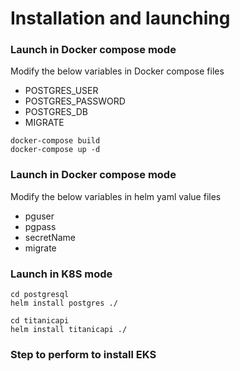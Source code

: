 # Installation and launching

### Launch in Docker compose mode

Modify the below variables in Docker compose files

* POSTGRES_USER
* POSTGRES_PASSWORD
* POSTGRES_DB
* MIGRATE


```
docker-compose build
docker-compose up -d
```

### Launch in Docker compose mode

Modify the below variables in helm yaml value files

* pguser
* pgpass
* secretName
* migrate


### Launch in K8S mode

```
cd postgresql
helm install postgres ./ 

cd titanicapi
helm install titanicapi ./ 
```

### Step to perform to install EKS

